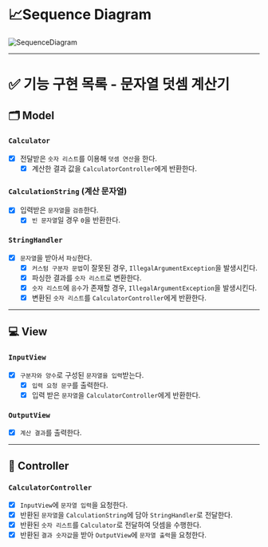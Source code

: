 # 📈Sequence Diagram

![SequenceDiagram](https://github.com/user-attachments/assets/fde3dd86-7475-4183-bd2c-ddc6a41bac29)

---

# ✅ 기능 구현 목록 - 문자열 덧셈 계산기

## 🗂 Model

### `Calculator`

- [x] 전달받은 `숫자 리스트`를 이용해 `덧셈 연산`을 한다.
    - [x] 계산한 결과 값을 `CalculatorController`에게 반환한다.

### `CalculationString` (계산 문자열)

- [x] 입력받은 `문자열`을 `검증`한다.
    - [x] `빈 문자열`일 경우 `0`을 반환한다.

### `StringHandler`

- [x] `문자열`을 받아서 `파싱`한다.
    - [x] `커스텀 구분자 문법`이 잘못된 경우, `IllegalArgumentException`을 발생시킨다.
    - [x] 파싱한 결과를 `숫자 리스트`로 변환한다.
    - [x] `숫자 리스트`에 `음수`가 존재할 경우, `IllegalArgumentException`을 발생시킨다.
    - [x] 변환된 `숫자 리스트`를 `CalculatorController`에게 반환한다.

---

## 💻 View

### `InputView`

- [x] `구분자와 양수`로 구성된 `문자열을 입력`받는다.
    - [x] `입력 요청 문구`를 출력한다.
    - [x] 입력 받은 `문자열`을 `CalculatorController`에게 반환한다.

### `OutputView`

- [x] `계산 결과`를 출력한다.

---

## 🗼 Controller

### `CalculatorController`

- [x] `InputView`에 `문자열 입력`을 요청한다.
- [x] 반환된 `문자열`을 `CalculationString`에 담아 `StringHandler`로 전달한다.
- [x] 반환된 `숫자 리스트`를 `Calculator`로 전달하여 덧셈을 수행한다.
- [x] 반환된 `결과 숫자값`을 받아 `OutputView`에 `문자열 출력`을 요청한다.
